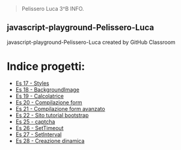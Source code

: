 > Pelissero Luca 3^B INFO.
## javascript-playground-Pelissero-Luca
javascript-playground-Pelissero-Luca created by GitHub Classroom

# Indice progetti:
- [Es 17 - Styles](https://github.com/vallauri-ict/javascript-playground-Pelissero-Luca/tree/master/Es%2017-styles)
- [Es 18 - BackgroundImage](https://github.com/vallauri-ict/javascript-playground-Pelissero-Luca/tree/master/Es%2018-Background%20image)
- [Es 19 - Calcolatrice](https://github.com/vallauri-ict/javascript-playground-Pelissero-Luca/tree/master/Es%2019-Calcolatrice)
- [Es 20 - Compilazione form](https://github.com/vallauri-ict/javascript-playground-Pelissero-Luca/tree/master/Es%2020-Compilazione%20Form)
- [Es 21 - Compilazione form avanzato](https://github.com/vallauri-ict/javascript-playground-Pelissero-Luca/tree/master/Es%2021-Validazionde%20form%20avanzato)
- [Es 22 - Sito tutorial bootstrap](https://github.com/vallauri-ict/javascript-playground-Pelissero-Luca/tree/master/Es%2022-Sito%20tutorial%20bootstrap)
- [Es 25 - captcha](https://github.com/vallauri-ict/javascript-playground-Pelissero-Luca/tree/master/Es%2025-captcha)
- [Es 26 - SetTimeout](https://github.com/vallauri-ict/javascript-playground-Pelissero-Luca/tree/master/Es%2026-SetTimeout)
- [Es 27 - SetInterval](https://github.com/vallauri-ict/javascript-playground-Pelissero-Luca/tree/master/Es%2027-SetInterval)
- [Es 28 - Creazione dinamica](https://github.com/vallauri-ict/javascript-playground-Pelissero-Luca/tree/master/Es%2028-CreazioneDinamica)
